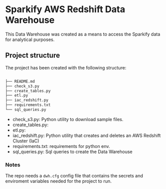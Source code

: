 # Sparkify AWS Redshift Data Warehouse

This Data Warehouse was created as a means to access the Sparkify data for analytical purposes.

## Project structure

The project has been created with the following structure:

```bash

├── README.md
├── check_s3.py
├── create_tables.py
├── etl.py
├── iac_redshift.py
├── requirements.txt
└── sql_queries.py
```

- check_s3.py: Python utility to download sample files.
- create_tables.py: 
- etl.py: 
- iac_redshift.py: Python utility that creates and deletes an AWS Redshift Cluster (IaC)
- requirements.txt: requirements for python env.
- sql_queries.py: Sql queries to create the Data Warehouse

### Notes

The repo needs a `dwh.cfg` config file that contains the secrets and enviroment variables needed for the project to run.